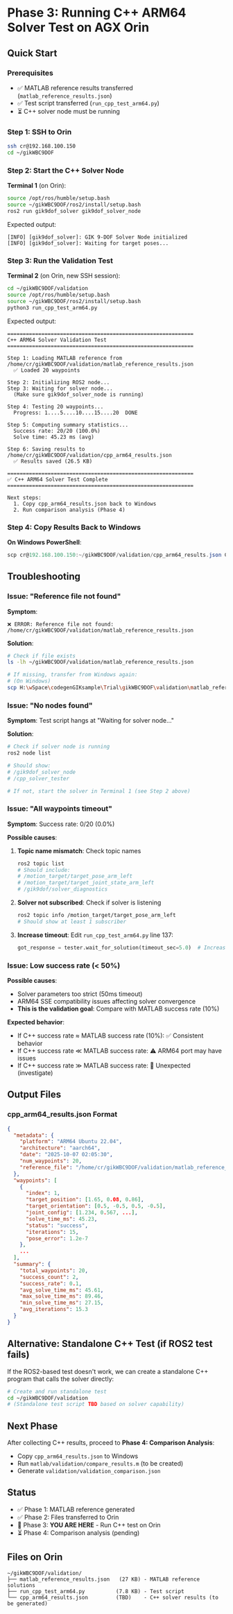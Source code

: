 # Phase 3: Running C++ ARM64 Solver Test on AGX Orin

## Quick Start

### Prerequisites
- ✅ MATLAB reference results transferred (`matlab_reference_results.json`)
- ✅ Test script transferred (`run_cpp_test_arm64.py`)
- ⏳ C++ solver node must be running

### Step 1: SSH to Orin

```bash
ssh cr@192.168.100.150
cd ~/gikWBC9DOF
```

### Step 2: Start the C++ Solver Node

**Terminal 1** (on Orin):
```bash
source /opt/ros/humble/setup.bash
source ~/gikWBC9DOF/ros2/install/setup.bash
ros2 run gik9dof_solver gik9dof_solver_node
```

Expected output:
```
[INFO] [gik9dof_solver]: GIK 9-DOF Solver Node initialized
[INFO] [gik9dof_solver]: Waiting for target poses...
```

### Step 3: Run the Validation Test

**Terminal 2** (on Orin, new SSH session):
```bash
cd ~/gikWBC9DOF/validation
source /opt/ros/humble/setup.bash
source ~/gikWBC9DOF/ros2/install/setup.bash
python3 run_cpp_test_arm64.py
```

Expected output:
```
============================================================
C++ ARM64 Solver Validation Test
============================================================

Step 1: Loading MATLAB reference from /home/cr/gikWBC9DOF/validation/matlab_reference_results.json
  ✅ Loaded 20 waypoints

Step 2: Initializing ROS2 node...
Step 3: Waiting for solver node...
  (Make sure gik9dof_solver_node is running)

Step 4: Testing 20 waypoints...
  Progress: 1....5....10....15....20  DONE

Step 5: Computing summary statistics...
  Success rate: 20/20 (100.0%)
  Solve time: 45.23 ms (avg)

Step 6: Saving results to /home/cr/gikWBC9DOF/validation/cpp_arm64_results.json
  ✅ Results saved (26.5 KB)

============================================================
✅ C++ ARM64 Solver Test Complete
============================================================

Next steps:
  1. Copy cpp_arm64_results.json back to Windows
  2. Run comparison analysis (Phase 4)
```

### Step 4: Copy Results Back to Windows

**On Windows PowerShell**:
```powershell
scp cr@192.168.100.150:~/gikWBC9DOF/validation/cpp_arm64_results.json C:\Users\yanbo\wSpace\codegenGIKsample\Trial\gikWBC9DOF\validation\
```

## Troubleshooting

### Issue: "Reference file not found"
**Symptom**: 
```
❌ ERROR: Reference file not found: /home/cr/gikWBC9DOF/validation/matlab_reference_results.json
```

**Solution**:
```bash
# Check if file exists
ls -lh ~/gikWBC9DOF/validation/matlab_reference_results.json

# If missing, transfer from Windows again:
# (On Windows)
scp H:\wSpace\codegenGIKsample\Trial\gikWBC9DOF\validation\matlab_reference_results.json cr@192.168.100.150:~/gikWBC9DOF/validation/
```

### Issue: "No nodes found"
**Symptom**: Test script hangs at "Waiting for solver node..."

**Solution**:
```bash
# Check if solver node is running
ros2 node list

# Should show:
# /gik9dof_solver_node
# /cpp_solver_tester

# If not, start the solver in Terminal 1 (see Step 2 above)
```

### Issue: "All waypoints timeout"
**Symptom**: Success rate: 0/20 (0.0%)

**Possible causes**:
1. **Topic name mismatch**: Check topic names
   ```bash
   ros2 topic list
   # Should include:
   # /motion_target/target_pose_arm_left
   # /motion_target/target_joint_state_arm_left
   # /gik9dof/solver_diagnostics
   ```

2. **Solver not subscribed**: Check if solver is listening
   ```bash
   ros2 topic info /motion_target/target_pose_arm_left
   # Should show at least 1 subscriber
   ```

3. **Increase timeout**: Edit `run_cpp_test_arm64.py` line 137:
   ```python
   got_response = tester.wait_for_solution(timeout_sec=5.0)  # Increase from 2.0 to 5.0
   ```

### Issue: Low success rate (< 50%)
**Possible causes**:
- Solver parameters too strict (50ms timeout)
- ARM64 SSE compatibility issues affecting solver convergence
- **This is the validation goal**: Compare with MATLAB success rate (10%)

**Expected behavior**:
- If C++ success rate ≈ MATLAB success rate (10%): ✅ Consistent behavior
- If C++ success rate ≪ MATLAB success rate: ⚠️ ARM64 port may have issues
- If C++ success rate ≫ MATLAB success rate: 🤔 Unexpected (investigate)

## Output Files

### cpp_arm64_results.json Format
```json
{
  "metadata": {
    "platform": "ARM64 Ubuntu 22.04",
    "architecture": "aarch64",
    "date": "2025-10-07 02:05:30",
    "num_waypoints": 20,
    "reference_file": "/home/cr/gikWBC9DOF/validation/matlab_reference_results.json"
  },
  "waypoints": [
    {
      "index": 1,
      "target_position": [1.65, 0.08, 0.86],
      "target_orientation": [0.5, -0.5, 0.5, -0.5],
      "joint_config": [1.234, 0.567, ...],
      "solve_time_ms": 45.23,
      "status": "success",
      "iterations": 15,
      "pose_error": 1.2e-7
    },
    ...
  ],
  "summary": {
    "total_waypoints": 20,
    "success_count": 2,
    "success_rate": 0.1,
    "avg_solve_time_ms": 45.61,
    "max_solve_time_ms": 89.46,
    "min_solve_time_ms": 27.15,
    "avg_iterations": 15.3
  }
}
```

## Alternative: Standalone C++ Test (if ROS2 test fails)

If the ROS2-based test doesn't work, we can create a standalone C++ program that calls the solver directly:

```bash
# Create and run standalone test
cd ~/gikWBC9DOF/validation
# (Standalone test script TBD based on solver capability)
```

## Next Phase

After collecting C++ results, proceed to **Phase 4: Comparison Analysis**:
- Copy `cpp_arm64_results.json` to Windows
- Run `matlab/validation/compare_results.m` (to be created)
- Generate `validation/validation_comparison.json`

## Status

- ✅ Phase 1: MATLAB reference generated
- ✅ Phase 2: Files transferred to Orin
- 🔄 Phase 3: **YOU ARE HERE** - Run C++ test on Orin
- ⏳ Phase 4: Comparison analysis (pending)

## Files on Orin

```
~/gikWBC9DOF/validation/
├── matlab_reference_results.json   (27 KB) - MATLAB reference solutions
├── run_cpp_test_arm64.py          (7.8 KB) - Test script
└── cpp_arm64_results.json         (TBD)    - C++ solver results (to be generated)
```
